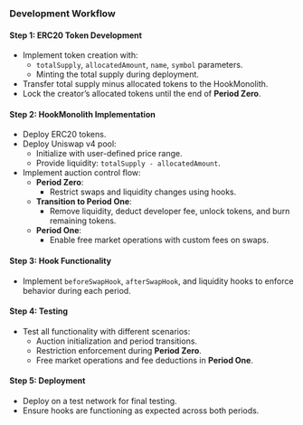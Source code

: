 ### **Development Workflow**

#### **Step 1: ERC20 Token Development**

- Implement token creation with:
    - `totalSupply`, `allocatedAmount`, `name`, `symbol` parameters.
    - Minting the total supply during deployment.
- Transfer total supply minus allocated tokens to the HookMonolith.
- Lock the creator’s allocated tokens until the end of **Period Zero**.

#### **Step 2: HookMonolith Implementation**

- Deploy ERC20 tokens.
- Deploy Uniswap v4 pool:
    - Initialize with user-defined price range.
    - Provide liquidity: `totalSupply - allocatedAmount`.
- Implement auction control flow:
    - **Period Zero**:
        - Restrict swaps and liquidity changes using hooks.
    - **Transition to Period One**:
        - Remove liquidity, deduct developer fee, unlock tokens, and burn remaining tokens.
    - **Period One**:
        - Enable free market operations with custom fees on swaps.

#### **Step 3: Hook Functionality**

- Implement `beforeSwapHook`, `afterSwapHook`, and liquidity hooks to enforce behavior during each period.

#### **Step 4: Testing**

- Test all functionality with different scenarios:
    - Auction initialization and period transitions.
    - Restriction enforcement during **Period Zero**.
    - Free market operations and fee deductions in **Period One**.

#### **Step 5: Deployment**

- Deploy on a test network for final testing.
- Ensure hooks are functioning as expected across both periods.
